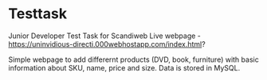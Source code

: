 # Testtask
Junior Developer Test Task for Scandiweb
Live webpage - https://uninvidious-directi.000webhostapp.com/index.html?

Simple webpage to add differernt products (DVD, book, furniture) with basic information about SKU, name, price and size. Data is stored in MySQL.
